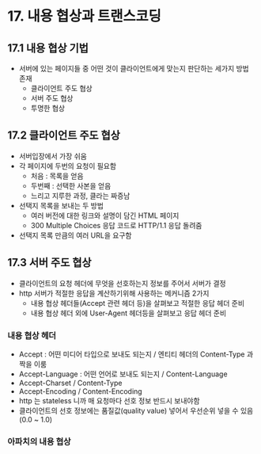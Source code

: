 # 17. 내용 협상과 트랜스코딩
## 17.1 내용 협상 기법
- 서버에 있는 페이지들 중 어떤 것이 클라이언트에게 맞는지 판단하는 세가지 방법 존재
  - 클라이언트 주도 협상
  - 서버 주도 협상
  - 투명한 협상 

## 17.2 클라이언트 주도 협상
- 서버입장에서 가장 쉬움
- 각 페이지에 두번의 요청이 필요함
  - 처음 : 목록을 얻음
  - 두번째 : 선택한 사본을 얻음
  - 느리고 지루한 과정, 클라는 짜증남
- 선택지 목록을 보내는 두 방법
  - 여러 버전에 대한 링크와 설명이 담긴 HTML 페이지
  - 300 Multiple Choices 응답 코드로 HTTP/1.1 응답 돌려줌
- 선택지 목록 만큼의 여러 URL을 요구함

## 17.3 서버 주도 협상
- 클라이언트의 요청 헤더에 무엇을 선호하는지 정보를 주어서 서버가 결정
- http 서버가 적절한 응답을 계산하기위해 사용하는 메커니즘 2가지
  - 내용 협상 헤더들(Accept 관련 헤더 등)을 살펴보고 적절한 응답 헤더 준비
  - 내용 협상 헤더 외에 User-Agent 헤더등을 살펴보고 응답 헤더 준비
### 내용 협상 헤더
- Accept : 어떤 미디어 타입으로 보내도 되는지 / 엔티티 헤더의 Content-Type 과 짝을 이룸
- Accept-Language : 어떤 언어로 보내도 되는지 / Content-Language
- Accept-Charset / Content-Type
- Accept-Encoding / Content-Encoding
- http 는 stateless 니까 매 요청마다 선호 정보 반드시 보내야함
- 클라이언트의 선호 정보에는 품질값(quality value) 넣어서 우선순위 넣을 수 있음(0.0 ~ 1.0)

### 아파치의 내용 협상
